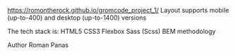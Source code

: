 https://romontherock.github.io/gromcode_project_1/
Layout supports mobile (up-to-400) and desktop (up-to-1400) versions

The tech stack is:
HTML5
CSS3
Flexbox
Sass (Scss)
BEM methodology

Author
Roman Panas
